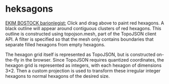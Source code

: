 # heksagons
[EKIM BOSTOCK barionlegist:](https://gist.github.com/barionleg/c6356f2cc058f23377f285bb20fe5b2a
) 
Click and drag above to paint red hexagons. A black outline will appear around contiguous clusters of red hexagons. This outline is constructed using topojson.mesh, part of the TopoJSON client API. A filter is specified so that the mesh only contains boundaries that separate filled hexagons from empty hexagons.

The hexagon grid itself is represented as TopoJSON, but is constructed on-the-fly in the browser. Since TopoJSON requires quantized coordinates, the hexagon grid is represented as integers, with each hexagon of dimensions 3×2. Then a custom projection is used to transform these irregular integer hexagons to normal hexagons of the desired size.
